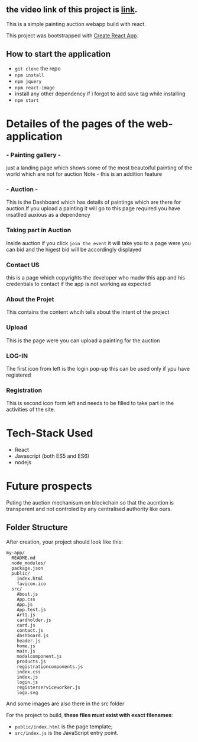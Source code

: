 ## the video link of this project is [link](https://www.youtube.com/watch?v=7UbvgfYxcVY).

This is a simple painting auction webapp build with react.

This project was bootstrapped with [Create React App](https://github.com/facebookincubator/create-react-app).


## How to start the application

- `git clone` the repo
- `npm install`
- `npm jquery`
- `npm react-image`
- install any other dependency if i forgot to add save tag while installing
- `npm start`

# Detailes of the pages of the web-application
### - Painting gallery -
just a landing page which shows some  of the most beautoiful painting of the world which are not for auction 
Note - this is an addition feature

### - Auction - 
This is the Dashboard which has details of paintings which are there for auction.If you upload a painting it will go to this page required you have insatlled auxious as a dependency

### Taking part in Auction
Inside auction if you click `join the event` it will take you to a page were you can bid and the higest bid will be accordingly displayed

### Contact US
this is a page which copyrights the developer who madw this app and his credentials to contact if the app is not working as expected

### About the Projet
This contains the content whcih tells about the intent of the project

### Upload
This is the page were you can upload a painting for the auction

### LOG-IN
The first icon from left is the login pop-up this can be used only if ypu have registered

### Registration
This is second icon form left and needs to be filled to take part in the activities of the site.


# Tech-Stack Used
- React
- Javascript (both ES5 and ES6)
- nodejs

# Future prospects
Puting the auction mechanisum on blockchain so that the aucntion is transperent and not controled by any centralised authority like ours.



## Folder Structure

After creation, your project should look like this:

```
my-app/
  README.md
  node_modules/
  package.json
  public/
    index.html
    favicon.ico
  src/
    About.js
    App.css
    App.js
    App.test.js
    Art1.js
    cardholder.js
    card.js
    contact.js
    dashboard.js
    header.js
    home.js
    main.js
    modalcomponent.js
    products.js
    registrationcomponents.js
    index.css
    index.js
    login.js
    registerserviceworker.js
    logo.svg
```
And some images are also there in the src folder

For the project to build, **these files must exist with exact filenames**:

* `public/index.html` is the page template;
* `src/index.js` is the JavaScript entry point.


